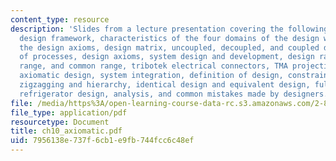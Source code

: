 ```yaml
---
content_type: resource
description: 'Slides from a lecture presentation covering the following topics: axiomatic
  design framework, characteristics of the four domains of the design world, definitions,
  the design axioms, design matrix, uncoupled, decoupled, and coupled design, design
  of processes, design axioms, system design and development, design range, system
  range, and common range, tribotek electrical connectors, TMA projection system,
  axiomatic design, system integration, definition of design, constraints, decomposition,
  zigzagging and hierarchy, identical design and equivalent design, full DM of uncoupled
  refrigerator design, analysis, and common mistakes made by designers.'
file: /media/https%3A/open-learning-course-data-rc.s3.amazonaws.com/2-800-tribology-fall-2004/7956138e737f6cb1e9fb744fcc6c48ef_ch10_axiomatic.pdf
file_type: application/pdf
resourcetype: Document
title: ch10_axiomatic.pdf
uid: 7956138e-737f-6cb1-e9fb-744fcc6c48ef
---
```

